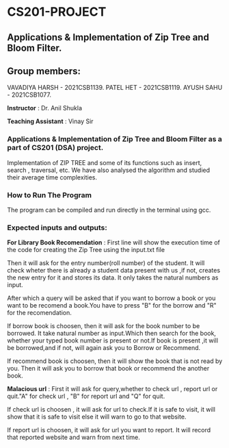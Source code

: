 # CS201-PROJECT
## Applications & Implementation of Zip Tree and Bloom Filter.

## Group members:  
VAVADIYA HARSH - 2021CSB1139. 
PATEL HET - 2021CSB1119. 
AYUSH SAHU - 2021CSB1077. 

**Instructor** :
Dr. Anil Shukla

**Teaching Assistant** :
Vinay Sir

### Applications & Implementation of Zip Tree and Bloom Filter as a part of CS201 (DSA) project.
Implementation of ZIP TREE and some of its functions such as insert, search , traversal, etc. We have also analysed the algorithm and studied their average time complexities.

### How to Run The Program
The program can be compiled and run directly in the terminal using gcc.

### Expected inputs and outputs:  

**For Library Book Recomendation** :
First line will show the execution time of the code for creating the Zip Tree using the input.txt file

Then it will ask for the entry number(roll number) of the student. It will check wheter there is already a student data present with us ,if not, creates the new entry for it and stores its data. It only takes the natural numbers as input.

After which a query will be asked that if you want to borrow a book or you want to be recomend a book.You have to press "B" for the borrow and "R" for the recomendation.

If borrow book is choosen, then it will ask for the book number to be borrowed. It take natural number as input.Which then search for the book, whether your typed book number is present or not.If book is present ,it will be borrowed,and if not, will again ask you to Borrow or Recommend.

If recommend book is choosen, then it will show the book that is not read by you. Then it will ask you to borrow that book or recommend the another book.

**Malacious url** :
First it will ask for query,whether to check url , report url or quit."A" for check url , "B" for report url and "Q" for quit.

If check url is choosen , it will ask for url to check.If it is safe to visit, it will show that it is safe to visit else it will warn to go to that website.

If report url is choosen, it will ask for url you want to report. It will record that reported website and warn from next time.
